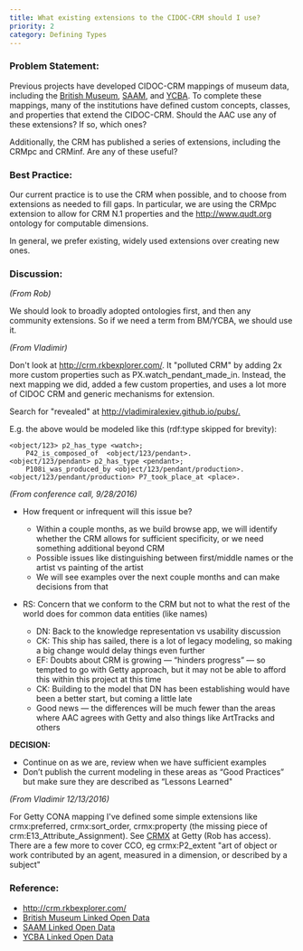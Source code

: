 ```yaml
---
title: What existing extensions to the CIDOC-CRM should I use?
priority: 2
category: Defining Types
---
```


### Problem Statement:

Previous projects have developed CIDOC-CRM mappings of museum data, including the [British Museum](http://collection.britishmuseum.org), [SAAM](http://americanart.si.edu/collections/search/lod/about/), and [YCBA](http://britishart.yale.edu/collections/using-collections/technology/linked-open-data).  To complete these mappings, many of the institutions have defined custom concepts, classes, and properties that extend the CIDOC-CRM.  Should the AAC use any of these extensions?  If so, which ones?

Additionally, the CRM has published a series of extensions, including the CRMpc and CRMinf.  Are any of these useful?

### Best Practice:

Our current practice is to use the CRM when possible, and to choose from extensions as needed to fill gaps.  In particular, we are using the CRMpc extension to allow for CRM N.1 properties and the http://www.qudt.org ontology for computable dimensions. 

In general, we prefer existing, widely used extensions over creating new ones.

### Discussion:

*(From Rob)*

We should look to broadly adopted ontologies first, and then any community extensions.  So if we 
need a term from BM/YCBA, we should use it.


*(From Vladimir)*

Don't look at <http://crm.rkbexplorer.com/>. It "polluted CRM" by adding 2x more custom properties such as PX.watch_pendant_made_in.
Instead, the next mapping we did, added a few custom properties, and uses a lot more of CIDOC CRM and generic mechanisms for extension.

Search for "revealed" at <http://vladimiralexiev.github.io/pubs/.>

E.g. the above would be modeled like this (rdf:type skipped for brevity):

    <object/123> p2_has_type <watch>; 
        P42_is_composed_of  <object/123/pendant>.
    <object/123/pendant> p2_has_type <pendant>;
        P108i_was_produced_by <object/123/pendant/production>.
    <object/123/pendant/production> P7_took_place_at <place>.

*(From conference call, 9/28/2016)*

* How frequent or infrequent will this issue be?
    * Within a couple months, as we build browse app, we will identify whether the CRM allows for sufficient specificity, or we need something additional beyond CRM
    * Possible issues like distinguishing between first/middle names or the artist vs painting of the artist
    * We will see examples over the next couple months and can make decisions from that

* RS: Concern that we conform to the CRM but not to what the rest of the world does for common data entities (like names)
    * DN: Back to the knowledge representation vs usability discussion
    * CK: This ship has sailed, there is a lot of legacy modeling, so making a big change would delay things even further
    * EF: Doubts about CRM is growing — “hinders progress” — so tempted to go with Getty approach, but it may not be able to afford this within this project at this time
    * CK: Building to the model that DN has been establishing would have been a better start, but coming a little late
    * Good news — the differences will be much fewer than the areas where AAC agrees with Getty and also things like ArtTracks and others

**DECISION:** 

* Continue on as we are, review when we have sufficient examples
* Don’t publish the current modeling in these areas as “Good Practices” but make sure they are described as “Lessons Learned"

*(From Vladimir 12/13/2016)*

For Getty CONA mapping I've defined some simple extensions like crmx:preferred, crmx:sort_order, crmx:property
(the missing piece of crm:E13_Attribute_Assignment). See [CRMX](https://share.getty.edu/display/ITSLODV/CRM+Extensions#CRMExtensions-CRMX) at Getty (Rob has access). There are a few more to cover CCO, eg crmx:P2_extent "art of object or work contributed by an agent, measured in a dimension, or described by a subject"

### Reference:

* <http://crm.rkbexplorer.com/>
* [British Museum Linked Open Data](http://collection.britishmuseum.org)
* [SAAM Linked Open Data](http://americanart.si.edu/collections/search/lod/about/)
* [YCBA Linked Open Data](http://britishart.yale.edu/collections/using-collections/technology/linked-open-data)
